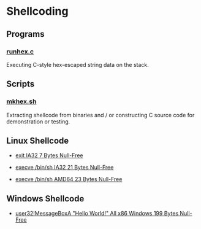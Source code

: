 # Shellcoding

## Programs

### [runhex.c](./runhex.c)

Executing C-style hex-escaped string data on the stack.

## Scripts

### [mkhex.sh](./mkhex.sh)

Extracting shellcode from binaries
and / or constructing C source code for demonstration or testing.

## Linux Shellcode

- [exit IA32 7 Bytes Null-Free](./linux/exit/expert.s)

- [execve /bin/sh IA32 21 Bytes Null-Free](./linux/sh/push.s)

- [execve /bin/sh AMD64 23 Bytes Null-Free](./linux/sh/push64.s)

## Windows Shellcode

- [user32!MessageBoxA "Hello World!" All x86 Windows 199 Bytes Null-Free](./windows/messagebox/messagebox32.asm)
